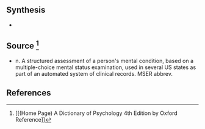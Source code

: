 ## Synthesis
- 
## Source [^1]
- n. A structured assessment of a person's mental condition, based on a multiple-choice mental status examination, used in several US states as part of an automated system of clinical records. MSER abbrev.
## References

[^1]: [[(Home Page) A Dictionary of Psychology 4th Edition by Oxford Reference]]